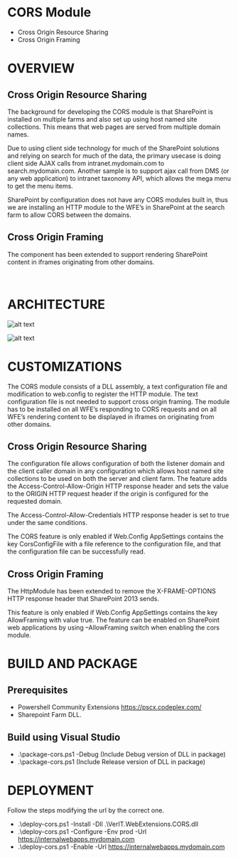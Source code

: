 
# CORS Module

-	Cross Origin Resource Sharing
-	Cross Origin Framing

# OVERVIEW

## Cross Origin Resource Sharing

The background for developing the CORS module is that SharePoint is installed on multiple farms and also set up using host named site collections. This means that web pages are served from multiple domain names.

Due to using client side technology for much of the SharePoint solutions and relying on search for much of the data, the primary usecase is doing client side AJAX calls from intranet.mydomain.com to search.mydomain.com. Another sample is to support ajax call from DMS (or any web application) to intranet taxonomy API, which allows the mega menu to get the menu items.

SharePoint by configuration does not have any CORS modules built in, thus we are installing an HTTP module to the WFE’s in SharePoint at the search farm to allow CORS between the domains.

## Cross Origin Framing

The component has been extended to support rendering SharePoint content in iframes originating from other domains.

 
# ARCHITECTURE

![alt text](https://github.com/dnvgldevelopers/CORS/blob/master/architecture/diagram1.png?raw=true)


![alt text](https://github.com/dnvgldevelopers/CORS/blob/master/architecture/diagram2.png?raw=true)

# CUSTOMIZATIONS

The CORS module consists of a DLL assembly, a text configuration file and modification to web.config to register the HTTP module. The text configuration file is not needed to support cross origin framing.
The module has to be installed on all WFE’s responding to CORS requests and on all WFE’s rendering content to be displayed in iframes on originating from other domains.

## Cross Origin Resource Sharing

The configuration file allows configuration of both the listener domain and the client caller domain in any configuration which allows host named site collections to be used on both the server and client farm.
The feature adds the Access-Control-Allow-Origin HTTP response header and sets the value to the ORIGIN HTTP request header if the origin is configured for the requested domain. 

The Access-Control-Allow-Credentials HTTP response header is set to true under the same conditions.

The CORS feature is only enabled if Web.Config AppSettings contains the key CorsConfigFile with a file reference to the configuration file, and that the configuration file can be successfully read.

## Cross Origin Framing

The HttpModule has been extended to remove the X-FRAME-OPTIONS HTTP response header that SharePoint 2013 sends.

This feature is only enabled if Web.Config AppSettings contains the key AllowFraming with value true.
The feature can be enabled on SharePoint web applications by using –AllowFraming switch when enabling the cors module.

# BUILD AND PACKAGE

## Prerequisites

 - Powershell Community Extensions https://pscx.codeplex.com/
 - Sharepoint Farm DLL.


## Build using Visual Studio

- .\package-cors.ps1 -Debug	               (Include Debug version of DLL in package)
- .\package-cors.ps1			           (Include Release version of DLL in package)

# DEPLOYMENT

Follow the steps  modifying the url by the correct one.

- .\deploy-cors.ps1 -Install -Dll .\VerIT.WebExtensions.CORS.dll
- .\deploy-cors.ps1 -Configure -Env prod -Url https://internalwebapps.mydomain.com
- .\deploy-cors.ps1 -Enable -Url https://internalwebapps.mydomain.com
 

